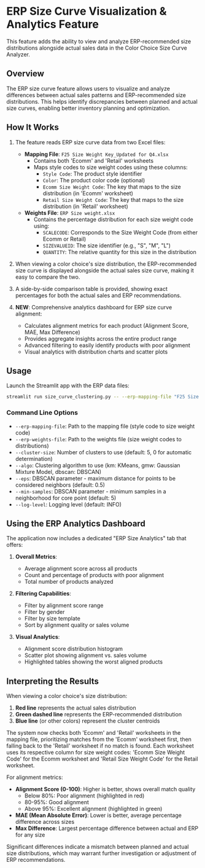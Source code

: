 # ERP Size Curve Visualization & Analytics Feature

This feature adds the ability to view and analyze ERP-recommended size distributions alongside actual sales data in the Color Choice Size Curve Analyzer.

## Overview

The ERP size curve feature allows users to visualize and analyze differences between actual sales patterns and ERP-recommended size distributions. This helps identify discrepancies between planned and actual size curves, enabling better inventory planning and optimization.

## How It Works

1. The feature reads ERP size curve data from two Excel files:
   - **Mapping File**: `F25 Size Weight Key_Updated for Q4.xlsx`
     - Contains both 'Ecomm' and 'Retail' worksheets
     - Maps style codes to size weight codes using these columns:
       - `Style Code`: The product style identifier
       - `Color`: The product color code (optional)
       - `Ecomm Size Weight Code`: The key that maps to the size distribution (in 'Ecomm' worksheet)
       - `Retail Size Weight Code`: The key that maps to the size distribution (in 'Retail' worksheet)
   - **Weights File**: `ERP Size weight.xlsx`
     - Contains the percentage distribution for each size weight code using:
       - `SCALECODE`: Corresponds to the Size Weight Code (from either Ecomm or Retail)
       - `SIZEVALUEID`: The size identifier (e.g., "S", "M", "L")
       - `QUANTITY`: The relative quantity for this size in the distribution

2. When viewing a color choice's size distribution, the ERP-recommended size curve is displayed alongside the actual sales size curve, making it easy to compare the two.

3. A side-by-side comparison table is provided, showing exact percentages for both the actual sales and ERP recommendations.

4. **NEW**: Comprehensive analytics dashboard for ERP size curve alignment:
   - Calculates alignment metrics for each product (Alignment Score, MAE, Max Difference)
   - Provides aggregate insights across the entire product range
   - Advanced filtering to easily identify products with poor alignment
   - Visual analytics with distribution charts and scatter plots

## Usage

Launch the Streamlit app with the ERP data files:

```bash
streamlit run size_curve_clustering.py -- --erp-mapping-file "F25 Size Weight Key_Updated for Q4.xlsx" --erp-weights-file "ERP Size weight.xlsx"
```

### Command Line Options

- `--erp-mapping-file`: Path to the mapping file (style code to size weight code)
- `--erp-weights-file`: Path to the weights file (size weight codes to distributions)
- `--cluster-size`: Number of clusters to use (default: 5, 0 for automatic determination)
- `--algo`: Clustering algorithm to use (km: KMeans, gmw: Gaussian Mixture Model, dbscan: DBSCAN)
- `--eps`: DBSCAN parameter - maximum distance for points to be considered neighbors (default: 0.5)
- `--min-samples`: DBSCAN parameter - minimum samples in a neighborhood for core point (default: 5)
- `--log-level`: Logging level (default: INFO)

## Using the ERP Analytics Dashboard

The application now includes a dedicated "ERP Size Analytics" tab that offers:

1. **Overall Metrics**:
   - Average alignment score across all products
   - Count and percentage of products with poor alignment
   - Total number of products analyzed

2. **Filtering Capabilities**:
   - Filter by alignment score range
   - Filter by gender
   - Filter by size template
   - Sort by alignment quality or sales volume

3. **Visual Analytics**:
   - Alignment score distribution histogram
   - Scatter plot showing alignment vs. sales volume
   - Highlighted tables showing the worst aligned products

## Interpreting the Results

When viewing a color choice's size distribution:

1. **Red line** represents the actual sales distribution
2. **Green dashed line** represents the ERP-recommended distribution
3. **Blue line** (or other colors) represent the cluster centroids

The system now checks both 'Ecomm' and 'Retail' worksheets in the mapping file, prioritizing matches from the 'Ecomm' worksheet first, then falling back to the 'Retail' worksheet if no match is found. Each worksheet uses its respective column for size weight codes: 'Ecomm Size Weight Code' for the Ecomm worksheet and 'Retail Size Weight Code' for the Retail worksheet.

For alignment metrics:

- **Alignment Score (0-100)**: Higher is better, shows overall match quality
  - Below 80%: Poor alignment (highlighted in red)
  - 80-95%: Good alignment
  - Above 95%: Excellent alignment (highlighted in green)
- **MAE (Mean Absolute Error)**: Lower is better, average percentage difference across sizes
- **Max Difference**: Largest percentage difference between actual and ERP for any size

Significant differences indicate a mismatch between planned and actual size distributions, which may warrant further investigation or adjustment of ERP recommendations.